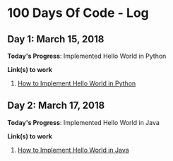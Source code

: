 # 100 Days Of Code - Log

## Day 1: March 15, 2018

**Today's Progress**: Implemented Hello World in Python

**Link(s) to work**
1. [How to Implement Hello World in Python](https://therenegadecoder.com/code/python/how-to-implement-hello-world-in-python/)

## Day 2: March 17, 2018

**Today's Progress**: Implemented Hello World in Java

**Link(s) to work**
1. [How to Implement Hello World in Java](https://therenegadecoder.com/code/python/how-to-implement-hello-world-in-java/)
